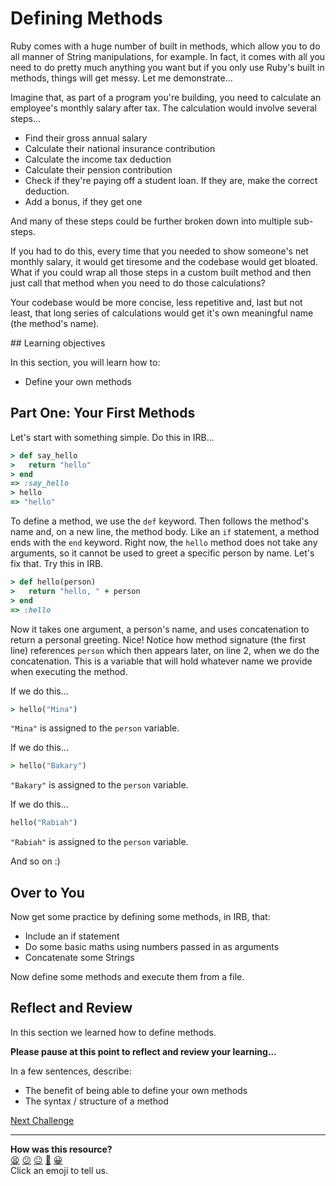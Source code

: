 # Defining Methods

Ruby comes with a huge number of built in methods, which allow you to do all manner of String manipulations, for example. In fact, it comes with all you need to do pretty much anything you want but if you only use Ruby's built in methods, things will get messy. Let me demonstrate...

Imagine that, as part of a program you're building, you need to calculate an employee's monthly salary after tax. The calculation would involve several steps...

- Find their gross annual salary
- Calculate their national insurance contribution
- Calculate the income tax deduction
- Calculate their pension contribution
- Check if they're paying off a student loan. If they are, make the correct deduction.
- Add a bonus, if they get one

And many of these steps could be further broken down into multiple sub-steps.

If you had to do this, every time that you needed to show someone's net monthly salary, it would get tiresome and the codebase would get bloated. What if you could wrap all those steps in a custom built method and then just call that method when you need to do those calculations?

Your codebase would be more concise, less repetitive and, last but not least, that long series of calculations would get it's own meaningful name (the method's name).

## Learning objectives

In this section, you will learn how to:
- Define your own methods

## Part One: Your First Methods

Let's start with something simple. Do this in IRB...

```ruby
> def say_hello
>   return "hello"
> end
=> :say_hello
> hello
=> "hello"
```

To define a method, we use the `def` keyword. Then follows the method's name and, on a new line, the method body. Like an `if` statement, a method ends with the `end` keyword. Right now, the `hello` method does not take any arguments, so it cannot be used to greet a specific person by name. Let's fix that. Try this in IRB.

```ruby
> def hello(person)
>   return "hello, " + person
> end
=> :hello
```

Now it takes one argument, a person's name, and uses concatenation to return a personal greeting. Nice! Notice how method signature (the first line) references `person` which then appears later, on line 2, when we do the concatenation. This is a variable that will hold whatever name we provide when executing the method.

If we do this...

```ruby
> hello("Mina")
```

`"Mina"` is assigned to the `person` variable.

If we do this...

```ruby
> hello("Bakary")
```

`"Bakary"` is assigned to the `person` variable.

If we do this...

```ruby
hello("Rabiah")
```

`"Rabiah"` is assigned to the `person` variable.

And so on :)

## Over to You

Now get some practice by defining some methods, in IRB, that:

- Include an if statement
- Do some basic maths using numbers passed in as arguments
- Concatenate some Strings

Now define some methods and execute them from a file.

## Reflect and Review

In this section we learned how to define methods.

**Please pause at this point to reflect and review your learning...**

In a few sentences, describe:
- The benefit of being able to define your own methods
- The syntax / structure of a method


[Next Challenge](09_password_validator.md)

<!-- BEGIN GENERATED SECTION DO NOT EDIT -->

---

**How was this resource?**  
[😫](https://airtable.com/shrUJ3t7KLMqVRFKR?prefill_Repository=makersacademy/ruby_foundations&prefill_File=chapter1/08_defining_methods.md&prefill_Sentiment=😫) [😕](https://airtable.com/shrUJ3t7KLMqVRFKR?prefill_Repository=makersacademy/ruby_foundations&prefill_File=chapter1/08_defining_methods.md&prefill_Sentiment=😕) [😐](https://airtable.com/shrUJ3t7KLMqVRFKR?prefill_Repository=makersacademy/ruby_foundations&prefill_File=chapter1/08_defining_methods.md&prefill_Sentiment=😐) [🙂](https://airtable.com/shrUJ3t7KLMqVRFKR?prefill_Repository=makersacademy/ruby_foundations&prefill_File=chapter1/08_defining_methods.md&prefill_Sentiment=🙂) [😀](https://airtable.com/shrUJ3t7KLMqVRFKR?prefill_Repository=makersacademy/ruby_foundations&prefill_File=chapter1/08_defining_methods.md&prefill_Sentiment=😀)  
Click an emoji to tell us.

<!-- END GENERATED SECTION DO NOT EDIT -->
